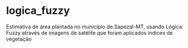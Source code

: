 # logica_fuzzy
Estimativa de área plantada no município de Sapezal-MT, usando Lógica Fuzzy através de imagens de satélite que foram aplicados índices de vegetação
